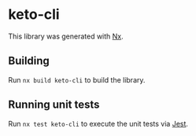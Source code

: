 # keto-cli

This library was generated with [Nx](https://nx.dev).

## Building

Run `nx build keto-cli` to build the library.

## Running unit tests

Run `nx test keto-cli` to execute the unit tests via [Jest](https://jestjs.io).
